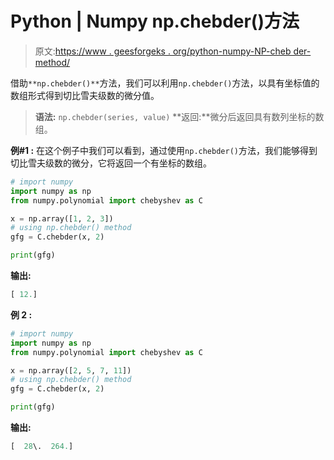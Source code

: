 # Python | Numpy np.chebder()方法

> 原文:[https://www . geesforgeks . org/python-numpy-NP-cheb der-method/](https://www.geeksforgeeks.org/python-numpy-np-chebder-method/)

借助`**np.chebder()**`方法，我们可以利用`np.chebder()`方法，以具有坐标值的数组形式得到切比雪夫级数的微分值。

> **语法:** `np.chebder(series, value)`
> **返回:**微分后返回具有数列坐标的数组。

**例#1 :**
在这个例子中我们可以看到，通过使用`np.chebder()`方法，我们能够得到切比雪夫级数的微分，它将返回一个有坐标的数组。

```py
# import numpy
import numpy as np
from numpy.polynomial import chebyshev as C

x = np.array([1, 2, 3])
# using np.chebder() method
gfg = C.chebder(x, 2)

print(gfg)
```

**输出:**

```py
[ 12.]

```

**例 2 :**

```py
# import numpy
import numpy as np
from numpy.polynomial import chebyshev as C

x = np.array([2, 5, 7, 11])
# using np.chebder() method
gfg = C.chebder(x, 2)

print(gfg)
```

**输出:**

```py
[  28\.  264.]

```